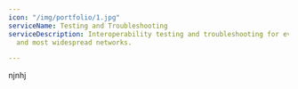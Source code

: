 ```yaml
---
icon: "/img/portfolio/1.jpg"
serviceName: Testing and Troubleshooting
serviceDescription: Interoperability testing and troubleshooting for even the largest
  and most widespread networks.

---
```

njnhj